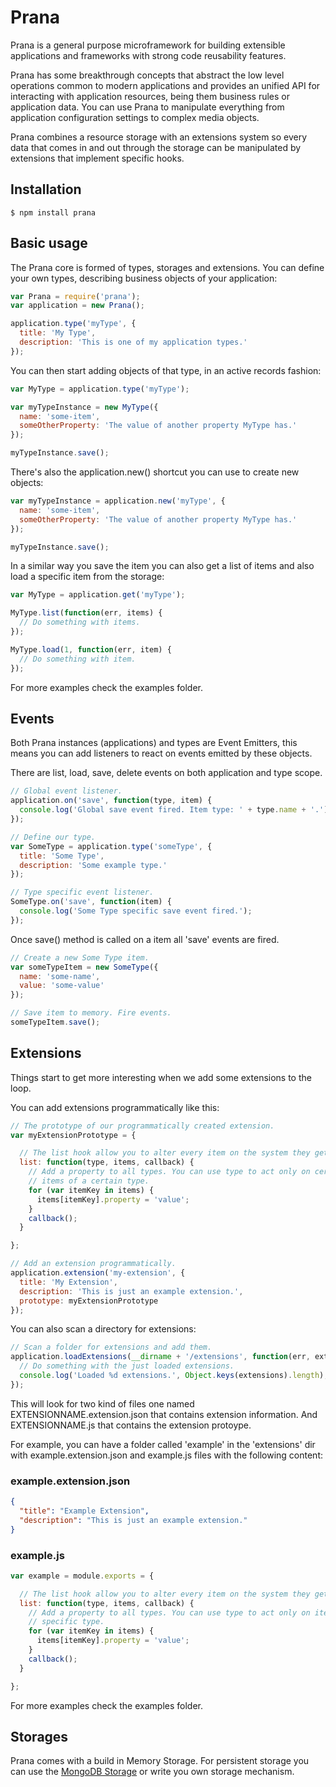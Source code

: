 # Prana

Prana is a general purpose microframework for building extensible applications and frameworks with strong code reusability features.

Prana has some breakthrough concepts that abstract the low level operations common to modern applications and provides an unified API for interacting with application resources, being them business rules or application data. You can use Prana to manipulate everything from application configuration settings to complex media objects.

Prana combines a resource storage with an extensions system so every data that comes in and out through the storage can be manipulated by extensions that implement specific hooks.

## Installation

    $ npm install prana

## Basic usage

The Prana core is formed of types, storages and extensions. You can define your own types, describing business objects of your application:

```js
var Prana = require('prana');
var application = new Prana();

application.type('myType', {
  title: 'My Type',
  description: 'This is one of my application types.'
});
```

You can then start adding objects of that type, in an active records fashion:

```js
var MyType = application.type('myType');

var myTypeInstance = new MyType({
  name: 'some-item',
  someOtherProperty: 'The value of another property MyType has.'
});

myTypeInstance.save();
```

There's also the application.new() shortcut you can use to create new objects:

```js
var myTypeInstance = application.new('myType', {
  name: 'some-item',
  someOtherProperty: 'The value of another property MyType has.'
});

myTypeInstance.save();
```

In a similar way you save the item you can also get a list of items and also load a specific item from the storage:

```js
var MyType = application.get('myType');

MyType.list(function(err, items) {
  // Do something with items.
});

MyType.load(1, function(err, item) {
  // Do something with item.
});
```

For more examples check the examples folder.

## Events

Both Prana instances (applications) and types are Event Emitters, this means you can add listeners to react on events emitted by these objects.

There are list, load, save, delete events on both application and type scope.

```js
// Global event listener.
application.on('save', function(type, item) {
  console.log('Global save event fired. Item type: ' + type.name + '.');
});

// Define our type.
var SomeType = application.type('someType', {
  title: 'Some Type',
  description: 'Some example type.'
});

// Type specific event listener.
SomeType.on('save', function(item) {
  console.log('Some Type specific save event fired.');
});
```

Once save() method is called on a item all 'save' events are fired.

```js
// Create a new Some Type item.
var someTypeItem = new SomeType({
  name: 'some-name',
  value: 'some-value'
});

// Save item to memory. Fire events.
someTypeItem.save();
```

## Extensions

Things start to get more interesting when we add some extensions to the loop.

You can add extensions programmatically like this:

```js
// The prototype of our programmatically created extension.
var myExtensionPrototype = {

  // The list hook allow you to alter every item on the system they get listed.
  list: function(type, items, callback) {
    // Add a property to all types. You can use type to act only on certain
    // items of a certain type.
    for (var itemKey in items) {
      items[itemKey].property = 'value';
    }
    callback();
  }

};

// Add an extension programmatically.
application.extension('my-extension', {
  title: 'My Extension',
  description: 'This is just an example extension.',
  prototype: myExtensionPrototype
});
```

You can also scan a directory for extensions:

```js
// Scan a folder for extensions and add them.
application.loadExtensions(__dirname + '/extensions', function(err, extensions) {
  // Do something with the just loaded extensions.
  console.log('Loaded %d extensions.', Object.keys(extensions).length);
});
```

This will look for two kind of files one named EXTENSIONNAME.extension.json that contains extension information. And EXTENSIONNAME.js that contains the extension protoype.

For example, you can have a folder called 'example' in the 'extensions' dir with example.extension.json and example.js files with the following content:

### example.extension.json

```json
{
  "title": "Example Extension",
  "description": "This is just an example extension."
}
```

### example.js

```js
var example = module.exports = {

  // The list hook allow you to alter every item on the system they get listed.
  list: function(type, items, callback) {
    // Add a property to all types. You can use type to act only on items of a
    // specific type.
    for (var itemKey in items) {
      items[itemKey].property = 'value';
    }
    callback();
  }

};
```

For more examples check the examples folder.

## Storages

Prana comes with a build in Memory Storage. For persistent storage you can use the [MongoDB Storage](https://github.com/recidive/prana-mongodb) or write you own storage mechanism.
